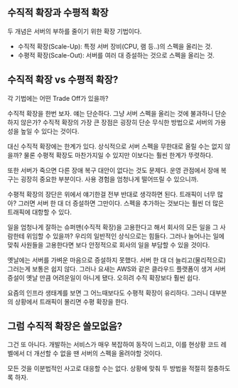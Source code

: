 ## 수직적 확장과 수평적 확장
두 개념은 서버의 부하를 줄이기 위한 확장 기법이다.

- 수직적 확장(Scale-Up): 특정 서버 장비(CPU, 램 등..)의 스펙을 올리는 것.
- 수평적 확장(Scale-Out): 서버를 여러 대 증설하는 것으로 스펙을 올리는 것.

## 수직적 확장 vs 수평적 확장?
각 기법에는 어떤 Trade Off가 있을까?

수직적 확장을 한번 보자. 얘는 단순하다. 그냥 서버 스펙을 올리는 것에 불과하니 단순하지 않은가?
수직적 확장의 가장 큰 장점은 굉장히 단순 무식한 방법으로 서버의 가용성을 높일 수 있다는 것이다.

대신 수직적 확장에는 한계가 있다. 상식적으로 서버 스펙을 무한대로 올릴 수는 없지 않을까? 물론 수평적 확장도 마찬가지일 수 있지만 이보다는 훨씬 한계가 뚜렷하다.

또한 서버가 죽으면 다른 장애 복구 대안이 없다는 것도 문제다. 운영 관점에서 장애 복구는 굉장히 중요한 부분이다. 사용 경험을 엄청나게 떨어뜨릴 수 있으니까.

수평적 확장의 장단은 위에서 얘기한걸 전부 반대로 생각하면 된다. 트래픽이 너무 많아? 그러면 서버 한 대 더 증설하면 그만이다. 스펙을 추가하는 것보다는 훨씬 더 많은 트래픽에 대항할 수 있다.

일을 엄청나게 잘하는 슈퍼맨(수직적 확장)을 고용한다고 해서 회사의 모든 일을 그 사람한테 위임할 수 있을까? 우리의 일반적인 상식으로는 힘들다. 그러나 늘어나는 일에 맞춰 사원들을 고용한다면 보다 안정적으로 회사의 일을 부담할 수 있을 것이다.

옛날에는 서버를 가벼운 마음으로 증설하지 못했다. 서버 한 대 더 늘리고(물리적으로) 그러는게 보통은 쉽지 않다. 그러나 요새는 AWS와 같은 클라우드 플랫폼이 생겨 서버 증설이 옛날 만큼 어려운일이 아니게 됐다. 오히려 수직 확장보다 훨씬 쉽다.

요즘의 인프라 생태계를 보면 그 어느때보다도 수평적 확장이 유리하다. 그러니 대부분의 상황에서 트래픽이 몰리면 수평 확장을 한다.

## 그럼 수직적 확장은 쓸모없음?
그건 또 아니다. 개발하는 서비스가 매우 복잡하여 동작이 느리고, 이를 현상황 코드 레벨에서 더 개선할 수 없을 땐 서버의 스펙을 올려야할 것이다.

모든 것을 이분법적인 사고로 대응할 수는 없다. 상황에 맞춰 두 방법을 적절히 절충하도록 하자.
